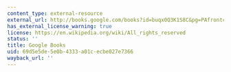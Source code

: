```yaml
---
content_type: external-resource
external_url: http://books.google.com/books?id=buqx0Q3K1S8C&pg=PAfrontcover
has_external_license_warning: true
license: https://en.wikipedia.org/wiki/All_rights_reserved
status: ''
title: Google Books
uid: 69d5e5de-5e0b-4333-a01c-ecbe027e7366
wayback_url: ''
---
```

